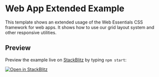 # Web App Extended Example

This template shows an extended usage of the Web Essentials CSS framework for web apps. It shows how to use our grid layout system and other responsive utilities.

## Preview

Preview the example live on [StackBlitz](http://stackblitz.com/) by typing `npm start`:

[![Open in StackBlitz](https://developer.stackblitz.com/img/open_in_stackblitz.svg)](https://stackblitz.com/github/Festo-se/festo-ui-examples/tree/main/examples/web-essentials/web-app-extended)
